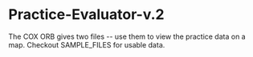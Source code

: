 # Practice-Evaluator-v.2

The COX ORB gives two files -- use them to view the practice data on a map.
Checkout SAMPLE_FILES for usable data.
